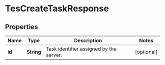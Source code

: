 
# TesCreateTaskResponse

## Properties
Name | Type | Description | Notes
------------ | ------------- | ------------- | -------------
**id** | **String** | Task identifier assigned by the server. |  [optional]



